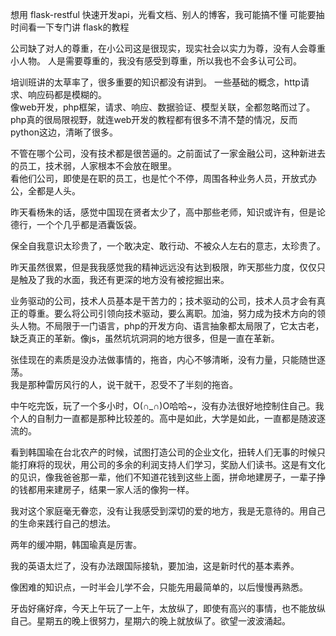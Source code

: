 想用 flask-restful 快速开发api，光看文档、别人的博客，我可能搞不懂
可能要抽时间看一下专门讲 flask的教程


公司缺了对人的尊重，在小公司这是很现实，现实社会以实力为尊，没有人会尊重小人物。
人是需要尊重的，我没有感受到尊重，所以我也不会多认可公司。

培训班讲的太草率了，很多重要的知识都没有讲到。  一些基础的概念，http请求、响应码都是模糊的。  
像web开发，php框架，请求、响应、数据验证、模型关联，全都忽略而过了。  
php真的很局限视野，就连web开发的教程都有很多不清不楚的情况，反而python这边，清晰了很多。  

不管在哪个公司，没有技术都是很苦逼的。之前面试了一家金融公司，这种新进去的员工，技术弱，人家根本不会放在眼里。  
看他们公司，即使是在职的员工，也是忙个不停，周围各种业务人员，开放式办公，全都是人头。  

昨天看杨朱的话，感觉中国现在贤者太少了，高中那些老师，知识或许有，但是论德行，一个个几乎都是酒囊饭袋。  

保全自我意识太珍贵了，一个敢决定、敢行动、不被众人左右的意志，太珍贵了。  

昨天虽然很累，但是我我感觉我的精神远远没有达到极限，昨天那些力度，仅仅只是触及了我的水面，我还有更深的地方没有被挖掘出来。  

业务驱动的公司，技术人员基本是干苦力的；技术驱动的公司，技术人员才会有真正的尊重。要么将公司引领向技术驱动，要么离职。加油，努力成为技术方向的领头人物。不局限于一门语言，php的开发方向、语言抽象都太局限了，它太古老，缺乏真正的革新。像js，虽然坑坑洞洞的地方很多，但是一直在革新。  

张佳现在的素质是没办法做事情的，拖沓，内心不够清晰，没有力量，只能随世逐荡。  
我是那种雷厉风行的人，说干就干，忍受不了半刻的拖沓。  

中午吃完饭，玩了一个多小时，O(∩_∩)O哈哈~，没有办法很好地控制住自己。我个人的自制力一直都是那种比较差的。高中是如此，大学是如此，一直都是随波逐流的。  

看到韩国瑜在台北农产的时候，试图打造公司的企业文化，扭转人们无事的时候只能打麻将的现状，用公司的多余的利润支持人们学习，奖励人们读书。这是有文化的见识，像我爸爸那一辈，他们不知道花钱到这些上面，拼命地建房子，一辈子挣的钱都用来建房子，结果一家人活的像狗一样。

我对这个家庭毫无眷恋，没有让我感受到深切的爱的地方，我是无意待的。用自己的生命来践行自己的想法。  

两年的缓冲期，韩国瑜真是厉害。  

我的英语太烂了，没有办法跟国际接轨，要加油，这是新时代的基本素养。  

像困难的知识点，一时半会儿学不会，只能先用最简单的，以后慢慢再熟悉。


牙齿好痛好痒，今天上午玩了一上午，太放纵了，即使有高兴的事情，也不能放纵自己。星期五的晚上很努力，星期六的晚上就放纵了。欲望一波波涌起。    